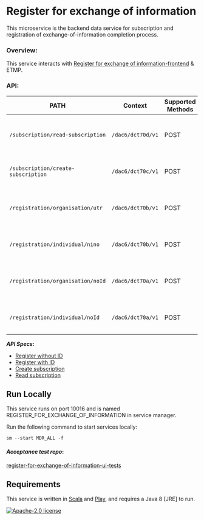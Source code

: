 # Register for exchange of information

This microservice is the backend data service for subscription and registration of exchange-of-information completion process.

### Overview:

This service interacts with [Register for exchange of information-frontend](https://github.com/hmrc/register-for-exchange-of-information-frontend) & ETMP.

### API:
| PATH | Context |  Supported Methods | Description |
|------|---------|--------------------|-------------|
|```/subscription/read-subscription``` |`/dac6/dct70d/v1`| POST | Reads subscription and returns subscriptionID -  |
|```/subscription/create-subscription``` |`/dac6/dct70c/v1`|POST | Creates subscription and returns subscriptionID |
|```/registration/organisation/utr``` |`/dac6/dct70b/v1`| POST | Sends registration for Organisation with ID |
|```/registration/individual/nino``` |`/dac6/dct70b/v1`| POST | Sends registration for Individual with ID |
|```/registration/organisation/noId``` |`/dac6/dct70a/v1`| POST | Sends registration for Organisation without ID |
|```/registration/individual/noId``` |`/dac6/dct70a/v1`| POST | Sends registration for Individual without ID |

***API Specs:***
- [Register without ID](https://confluence.tools.tax.service.gov.uk/display/DAC6/MDR+Specs?preview=/388662598/434373860/AEOI-DCT70a-1.10-EISAPISpecification-MDRCustomerRegistrationWithoutIdentifiertoETMP.pdf)
- [Register with ID](https://confluence.tools.tax.service.gov.uk/display/DAC6/MDR+Specs?preview=/388662598/434373864/AEOI-DCT70b-1.10-EISAPISpecification-MDRCustomerRegistrationWithIdentifiertoETMP.pdf)
- [Create subscription](https://confluence.tools.tax.service.gov.uk/display/DAC6/MDR+Specs?preview=/388662598/434373868/AEOI-DCT70c-1.10-EISAPISpecification-MDRCustomerSubscriptionCreate.pdf)
- [Read subscription](https://confluence.tools.tax.service.gov.uk/pages/viewpage.action?spaceKey=DAC6&title=MDR%20Specs&preview=/388662598/434373869/AEOI-DCT70d-1.2-EISAPISpecification-MDRSubscriptionDisplay.pdf)

## Run Locally

This service runs on port 10016 and is named REGISTER_FOR_EXCHANGE_OF_INFORMATION in service manager.

Run the following command to start services locally:

    sm --start MDR_ALL -f

#### *Acceptance test repo*:  
[register-for-exchange-of-information-ui-tests](https://github.com/hmrc/register-for-exchange-of-information-ui-tests)

## Requirements

This service is written in [Scala](http://www.scala-lang.org/) and [Play](http://playframework.com/), and requires a Java 8 [JRE] to run.

[![Apache-2.0 license](http://img.shields.io/badge/license-Apache-brightgreen.svg)](http://www.apache.org/licenses/LICENSE-2.0.html)
